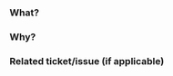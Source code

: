 ### What?

<!-- Provide a summary of the changes you have made in this pull request.

e.g. Added a new component for loading "foo". -->

### Why?

<!-- Provide a summary of why you have made these changes.

e.g. Why is this needed -->

### Related ticket/issue (if applicable)

<!-- Include a link to the related GitHub issue. -->
